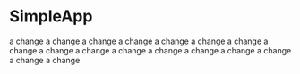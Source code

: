 # SimpleApp
a change
a change
a change
a change
a change
a change
a change
a change
a change
a change
a change
a change
a change
a change
a change
a change
a change
